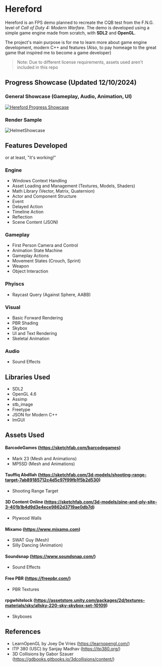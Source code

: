 # Hereford
Hereford is an FPS demo planned to recreate the CQB test from the F.N.G. level of *Call of Duty 4: Modern Warfare*. 
The demo is developed using a simple game engine made from scratch, with **SDL2** and **OpenGL**. 

The project's main purpose is for me to learn more about game engine development, modern C++ and features
(Also, to pay homeage to the great game that inspired me to become a game developer)

>Note: Due to different license requirements, assets used aren't included in this repo

## Progress Showcase (Updated 12/10/2024)
### General Showcase (Gameplay, Audio, Animation, UI)
[![Hereford Progress Showcase](http://img.youtube.com/vi/SV0PGrmKE3c/0.jpg)](https://youtu.be/SV0PGrmKE3c)
### Render Sample
![HelmetShowcase](https://github.com/user-attachments/assets/57863f86-3471-45aa-9e32-ddc32cf1d53d)


## Features Developed
or at least, "it's working!"
### Engine
- Windows Context Handling
- Asset Loading and Management (Textures, Models, Shaders)
- Math Library (Vector, Matrix, Quaternion)
- Actor and Component Structure
- Event
- Delayed Action
- Timeline Action
- Reflection
- Scene Content (JSON)

### Gameplay
- First Person Camera and Control
- Animation State Machine
- Gameplay Actions
- Movement States (Crouch, Sprint)
- Weapon
- Object Interaction

### Phyiscs
- Raycast Query (Against Sphere, AABB)

### Visual
- Basic Forward Rendering
- PBR Shading
- Skybox
- UI and Text Rendering
- Skeletal Animation

### Audio
- Sound Effects

## Libraries Used
- SDL2
- OpenGL 4.6
- Assimp
- stb_image
- Freetype
- JSON for Modern C++
- ImGUI

## Assets Used
#### BarcodeGames (https://sketchfab.com/barcodegames)
- Mark 23 (Mesh and Animations)
- MP5SD (Mesh and Animations)

#### Tauffiq Abdllah (https://sketchfab.com/3d-models/shooting-range-target-7ab89185712c4d5c97f99fb1f5b2d530)
- Shooting Range Target

#### 3D Content Online (https://sketchfab.com/3d-models/pine-and-ply-site-3-401b1b4d9d3e4ece9862d3719ae0db7d)
- Plywood Walls

#### Mixamo (https://www.mixamo.com)
- SWAT Guy (Mesh)
- Silly Dancing (Animation)

#### Soundsnap (https://www.soundsnap.com/)
- Sound Effects

#### Free PBR (https://freepbr.com/)
- PBR Textures

#### rpgwhitelock (https://assetstore.unity.com/packages/2d/textures-materials/sky/allsky-220-sky-skybox-set-10109)
- Skyboxes

## References
- LearnOpenGL by Joey De Vries (https://learnopengl.com/)
- ITP 380 (USC) by Sanjay Madhav (https://itp380.org/)
- 3D Collisions by Gabor Szauer (https://gdbooks.gitbooks.io/3dcollisions/content/)


